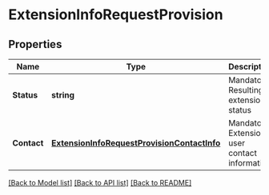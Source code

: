 # ExtensionInfoRequestProvision

## Properties
Name | Type | Description | Notes
------------ | ------------- | ------------- | -------------
**Status** | **string** | Mandatory. Resulting extension status | [optional] [default to null]
**Contact** | [**ExtensionInfoRequestProvisionContactInfo**](ExtensionInfo.Request.Provision.ContactInfo.md) | Mandatory. Extension user contact information | [optional] [default to null]

[[Back to Model list]](../README.md#documentation-for-models) [[Back to API list]](../README.md#documentation-for-api-endpoints) [[Back to README]](../README.md)


